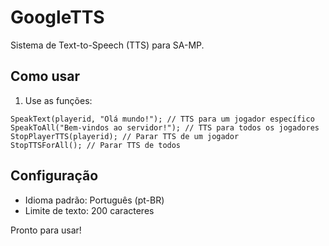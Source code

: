 # GoogleTTS

Sistema de Text-to-Speech (TTS) para SA-MP.

## Como usar

1. Use as funções:
```pawn
SpeakText(playerid, "Olá mundo!"); // TTS para um jogador específico
SpeakToAll("Bem-vindos ao servidor!"); // TTS para todos os jogadores
StopPlayerTTS(playerid); // Parar TTS de um jogador
StopTTSForAll(); // Parar TTS de todos
```

## Configuração

- Idioma padrão: Português (pt-BR)
- Limite de texto: 200 caracteres

Pronto para usar!
